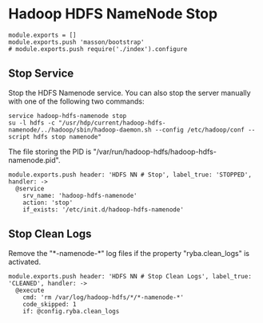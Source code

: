 
# Hadoop HDFS NameNode Stop

    module.exports = []
    module.exports.push 'masson/bootstrap'
    # module.exports.push require('./index').configure

## Stop Service

Stop the HDFS Namenode service. You can also stop the server manually with one of
the following two commands:

```
service hadoop-hdfs-namenode stop
su -l hdfs -c "/usr/hdp/current/hadoop-hdfs-namenode/../hadoop/sbin/hadoop-daemon.sh --config /etc/hadoop/conf --script hdfs stop namenode"
```

The file storing the PID is "/var/run/hadoop-hdfs/hadoop-hdfs-namenode.pid".

    module.exports.push header: 'HDFS NN # Stop', label_true: 'STOPPED', handler: ->
      @service
        srv_name: 'hadoop-hdfs-namenode'
        action: 'stop'
        if_exists: '/etc/init.d/hadoop-hdfs-namenode'

## Stop Clean Logs

Remove the "\*-namenode-\*" log files if the property "ryba.clean_logs" is
activated.

    module.exports.push header: 'HDFS NN # Stop Clean Logs', label_true: 'CLEANED', handler: ->
      @execute
        cmd: 'rm /var/log/hadoop-hdfs/*/*-namenode-*'
        code_skipped: 1
        if: @config.ryba.clean_logs
